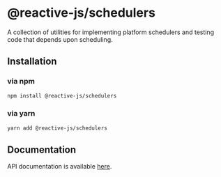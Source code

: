 # @reactive-js/schedulers

A collection of utilities for implementing platform schedulers and testing code that depends upon scheduling.

## Installation

### via npm

```sh
npm install @reactive-js/schedulers
```

### via yarn

```sh
yarn add @reactive-js/schedulers
```

## Documentation

API documentation is available [here](./docs).
